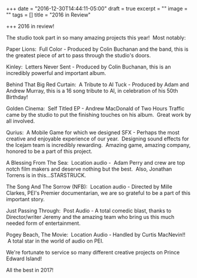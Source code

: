 +++
date = "2016-12-30T14:44:11-05:00"
draft = true
excerpt = ""
image = ""
tags = []
title = "2016 in Review"

+++
2016 in review!

The studio took part in so many amazing projects this year!  Most notably:  

Paper Lions:  Full Color - Produced by Colin Buchanan and the band, this is the greatest piece of art to pass through the studio's doors.

Kinley:  Letters Never Sent - Produced by Colin Buchanan, this is an incredibly powerful and important album. 

Behind That Big Red Curtain:  A Tribute to Al Tuck - Produced by Adam and Andrew Murray, this is a 16 song tribute to Al, in celebration of his 50th Birthday!  

Golden Cinema:  Self Titled EP - Andrew MacDonald of Two Hours Traffic came by the studio to put the finishing touches on his album.  Great work by all involved.  

Qurius:  A Mobile Game for which we designed SFX - Perhaps the most creative and enjoyable experience of our year.  Designing sound effects for the Icejam team is incredibly rewarding.  Amazing game, amazing company, honored to be a part of this project.  

A Blessing From The Sea:  Location audio -  Adam Perry and crew are top notch film makers and deserve nothing but the best.  Also, Jonathan Torrens is in this...STARSTRUCK.  

The Song And The Sorrow (NFB):  Location audio - Directed by Mille Clarkes, PEI's Premier documentarian, we are so grateful to be a part of this important story.  

Just Passing Through:  Post Audio - A total comedic blast, thanks to Director/writer Jeremy and the amazing team who bring us this much needed form of entertainment.  

Pogey Beach, The Movie:  Location Audio - Handled by Curtis MacNevin!!  A total star in the world of audio on PEI.  

We're fortunate to service so many different creative projects on Prince Edward Island!    

All the best in 2017!